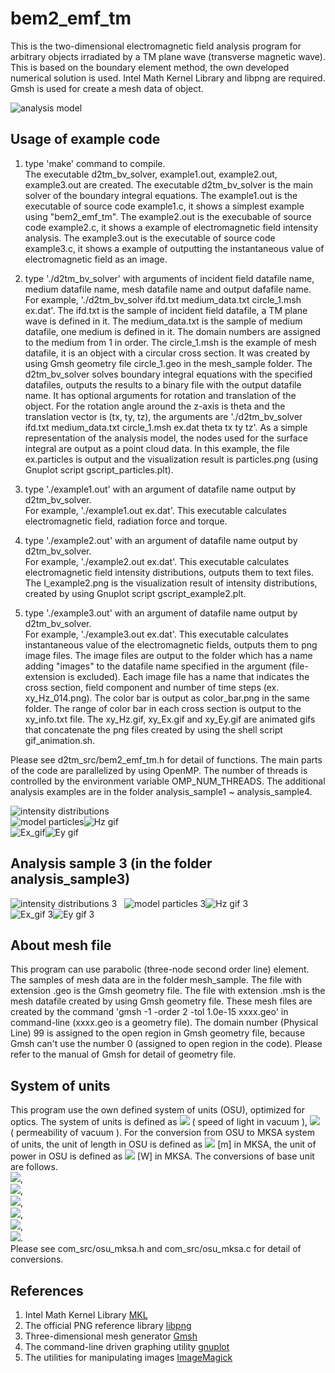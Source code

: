 # bem2_emf_tm
This is the two-dimensional electromagnetic field analysis program for arbitrary objects irradiated by a TM plane wave (transverse magnetic wave).
This is based on the boundary element method, the own developed numerical solution is used.
Intel Math Kernel Library and libpng are required. 
Gmsh is used for create a mesh data of object.  

![analysis model](model_tm.png "analysis model")  

## Usage of example code  

1. type 'make' command to compile.  
   The executable d2tm_bv_solver, example1.out, example2.out, example3.out are created. 
   The executable d2tm_bv_solver is the main solver of the boundary integral equations. 
   The example1.out is the executable of source code example1.c, it shows a simplest example using "bem2_emf_tm". 
   The example2.out is the execubable of source code example2.c, it shows a example of electromagnetic field intensity analysis. 
   The example3.out is the executable of source code example3.c, it shows a example of outputting the instantaneous value of electromagnetic field as an image.  

2. type './d2tm_bv_solver' with arguments of incident field datafile name, medium datafile name, mesh datafile name and output dafafile name.  
   For example, './d2tm_bv_solver ifd.txt medium_data.txt circle_1.msh ex.dat'. 
   The ifd.txt is the sample of incident field datafile, a TM plane wave is defined in it.
   The medium_data.txt is the sample of medium datafile, one medium is defined in it. The domain numbers are assigned to the medium from 1 in order. 
   The circle_1.msh is the example of mesh datafile, it is an object with a circular cross section. 
   It was created by using Gmsh geometry file circle_1.geo in the mesh_sample folder. 
   The d2tm_bv_solver solves boundary integral equations with the specified datafiles, outputs the results to a binary file with the output datafile name. 
   It has optional arguments for rotation and translation of the object.
   For the rotation angle around the z-axis is theta and the translation vector is (tx, ty, tz), the arguments are './d2tm_bv_solver ifd.txt medium_data.txt circle_1.msh ex.dat theta tx ty tz'.
   As a simple representation of the analysis model, the nodes used for the surface integral are output as a point cloud data. 
   In this example, the file ex.particles is output and the visualization result is particles.png (using Gnuplot script gscript_particles.plt).  

3. type './example1.out' with an argument of datafile name output by d2tm_bv_solver.  
   For example, './example1.out ex.dat'. 
   This executable calculates electromagnetic field, radiation force and torque.  
  
4. type './example2.out' with an argument of datafile name output by d2tm_bv_solver.  
   For example, './example2.out ex.dat'. 
   This executable calculates electromagnetic field intensity distributions, outputs them to text files. 
   The I_example2.png is the visualization result of intensity distributions, created by using Gnuplot script gscript_example2.plt.  

5. type './example3.out' with an argument of datafile name output by d2tm_bv_solver.  
   For example, './example3.out ex.dat'. 
   This executable calculates instantaneous value of the electromagnetic fields, outputs them to png image files. 
   The image files are output to the folder which has a name adding "images" to the datafile name specified in the argument (file-extension is excluded). 
   Each image file has a name that indicates the cross section, field component and number of time steps (ex. xy_Hz_014.png). 
   The color bar is output as color_bar.png in the same folder. 
   The range of color bar in each cross section is output to the xy_info.txt file. 
   The xy_Hz.gif, xy_Ex.gif and xy_Ey.gif are animated gifs that concatenate the png files created by using the shell script gif_animation.sh.  
   
Please see d2tm_src/bem2_emf_tm.h for detail of functions. 
The main parts of the code are parallelized by using OpenMP. 
The number of threads is controlled by the environment variable OMP_NUM_THREADS. 
The additional analysis examples are in the folder analysis_sample1 ~ analysis_sample4.  

![intensity distributions](I_example2.png "intensity distributions (I_example2.png)")  
![model particles](particles.png "image of the object (particles.png)")![Hz gif](xy_Hz.gif "instantaneous value of the H_z (xy_Hz.gif)")  
![Ex_gif](xy_Ex.gif "instantaneous value of the E_x (xy_Ex.gif)")![Ey gif](xy_Ey.gif "instantaneous value of the E_y (xy_Hy.gif)")  


## Analysis sample 3 (in the folder analysis_sample3)  

![intensity distributions 3](analysis_sample3/I_example2.png "intensity distributions (analysis_sample3/I_example2.png)")  
![model particles 3](analysis_sample3/particles.png "image of the object (analysis_sample3/particles.png)")![Hz gif 3](analysis_sample3/xy_Hz.gif "instantaneous value of the H_z (analysis_sample3/xy_Hz.gif)")  
![Ex_gif 3](analysis_sample3/xy_Ex.gif "instantaneous value of the E_x (analysis_sample3/xy_Ex.gif)")![Ey gif 3](analysis_sample3/xy_Ey.gif "instantaneous value of the E_y (analysis_sample3/xy_Ey.gif)")  


## About mesh file

This program can use parabolic (three-node second order line) element. 
The samples of mesh data are in the folder mesh_sample. 
The file with extension .geo is the Gmsh geometry file. 
The file with extension .msh is the mesh datafile created by using Gmsh geometry file. 
These mesh files are created by the command 'gmsh -1 -order 2 -tol 1.0e-15 xxxx.geo' in command-line (xxxx.geo is a geometry file). 
The domain number (Physical Line) 99 is assigned to the open region in Gmsh geometry file, because Gmsh can't use the number 0 (assigned to open region in the code). 
Please refer to the manual of Gmsh for detail of geometry file.  


## System of units  

This program use the own defined system of units (OSU), optimized for optics. 
The system of units is defined as <img src="https://latex.codecogs.com/gif.latex?c_0=1"> ( speed of light in vacuum ), 
<img src="https://latex.codecogs.com/gif.latex?\mu_0=1"> ( permeability of vacuum ). 
For the conversion from OSU to MKSA system of units, the unit of length in OSU is defined as 
<img src="https://latex.codecogs.com/gif.latex?1\times10^{-6}"> [m] in MKSA, the unit of power in OSU is defined as
<img src="https://latex.codecogs.com/gif.latex?1\times10^{-3}"> [W] in MKSA. The conversions of base unit are follows.  
<img src="https://latex.codecogs.com/gif.latex?a=1\times10^{-6}">,  
<img src="https://latex.codecogs.com/gif.latex?b=1\times10^{-3}">,  
<img src="https://latex.codecogs.com/gif.latex?a\,\mathrm{[m]}=1\,\mathrm{[L]}">,  
<img src="https://latex.codecogs.com/gif.latex?\frac{ab}{c_0^3}\,\mathrm{[kg]}=1\,\mathrm{[M]}">,  
<img src="https://latex.codecogs.com/gif.latex?\frac{a}{c_0}\,\mathrm{[s]}=1\,\mathrm{[T]}">,  
<img src="https://latex.codecogs.com/gif.latex?\sqrt{\frac{b}{c_0\mu_0}}\,\mathrm{[A]}=1\,\mathrm{[I]}">.  
Please see com_src/osu_mksa.h and com_src/osu_mksa.c for detail of conversions.  


## References  

1. Intel Math Kernel Library [MKL](https://software.intel.com/mkl)  
2. The official PNG reference library [libpng](http://www.libpng.org/pub/png/libpng.html)  
3. Three-dimensional mesh generator [Gmsh](https://gmsh.info/)  
4. The command-line driven graphing utility [gnuplot](http://www.gnuplot.info/)  
5. The utilities for manipulating images [ImageMagick](https://imagemagick.org/)  
